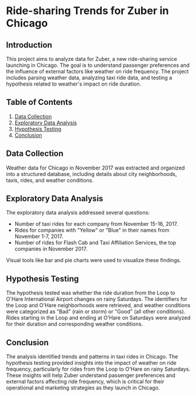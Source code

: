 # Ride-sharing Trends for Zuber in Chicago

## Introduction
This project aims to analyze data for Zuber, a new ride-sharing service launching in Chicago. The goal is to understand passenger preferences and the influence of external factors like weather on ride frequency. The project includes parsing weather data, analyzing taxi ride data, and testing a hypothesis related to weather's impact on ride duration.

## Table of Contents
1. [Data Collection](#data-collection)
2. [Exploratory Data Analysis](#exploratory-data-analysis)
3. [Hypothesis Testing](#hypothesis-testing)
4. [Conclusion](#conclusion)

## Data Collection
Weather data for Chicago in November 2017 was extracted and organized into a structured database, including details about city neighborhoods, taxis, rides, and weather conditions.

## Exploratory Data Analysis
The exploratory data analysis addressed several questions:
- Number of taxi rides for each company from November 15-16, 2017.
- Rides for companies with "Yellow" or "Blue" in their names from November 1-7, 2017.
- Number of rides for Flash Cab and Taxi Affiliation Services, the top companies in November 2017.

Visual tools like bar and pie charts were used to visualize these findings.

## Hypothesis Testing
The hypothesis tested was whether the ride duration from the Loop to O'Hare International Airport changes on rainy Saturdays. The identifiers for the Loop and O'Hare neighborhoods were retrieved, and weather conditions were categorized as "Bad" (rain or storm) or "Good" (all other conditions). Rides starting in the Loop and ending at O'Hare on Saturdays were analyzed for their duration and corresponding weather conditions.

## Conclusion
The analysis identified trends and patterns in taxi rides in Chicago. The hypothesis testing provided insights into the impact of weather on ride frequency, particularly for rides from the Loop to O'Hare on rainy Saturdays. These insights will help Zuber understand passenger preferences and external factors affecting ride frequency, which is critical for their operational and marketing strategies as they launch in Chicago.
